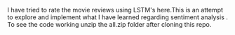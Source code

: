 I have tried to rate the movie reviews using LSTM's here.This is an attempt to explore and implement what I have learned regarding sentiment analysis .<br>
To see the code working unzip the all.zip folder after cloning this repo.
